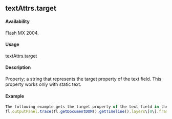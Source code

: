 ## textAttrs.target

#### Availability

Flash MX 2004.

#### Usage

textAttrs.target

#### Description

Property; a string that represents the target property of the text field. This property works only with static text.

#### Example

```javascript
The following example gets the target property of the text field in the first frame of the top layer of the current scene and shows it in the Output panel:
fl.outputPanel.trace(fl.getDocumentDOM().getTimeline().layers\[0\].frames\[0\].elements\[0\].getTe xtAttr("target"));

```